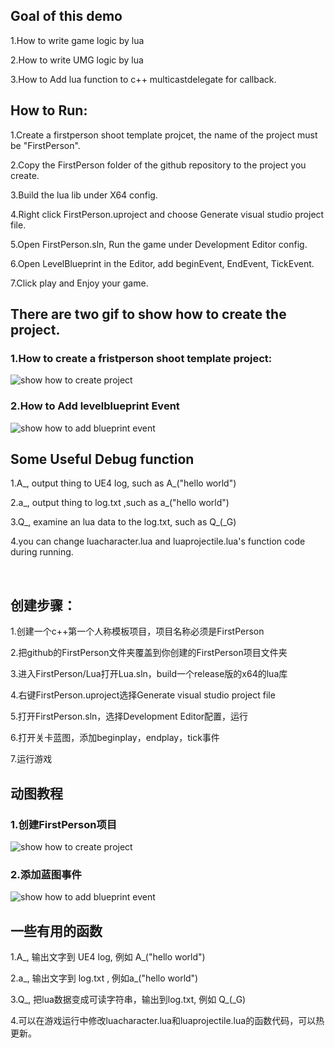 ## Goal of this demo
1.How to write game logic by lua

2.How to write UMG logic by lua 

3.How to Add lua function to c++ multicastdelegate for callback.


## How to Run:
1.Create a firstperson shoot template projcet, the name of the project must be "FirstPerson".

2.Copy the FirstPerson folder of the github repository to the project you create.

3.Build the lua lib under X64 config.

4.Right click FirstPerson.uproject and choose Generate visual studio project file.

5.Open FirstPerson.sln, Run the game under Development Editor config.

6.Open LevelBlueprint in the Editor, add beginEvent, EndEvent, TickEvent.

7.Click play and Enjoy your game.




## There are two gif to show how to create the project.

### 1.How to create a fristperson shoot template project:
![show how to create project](https://github.com/asqbtcupid/asqbtcupid.github.com/blob/master/_image/firstperson.gif?raw=true)

### 2.How to Add levelblueprint Event
![show how to add blueprint event](https://github.com/asqbtcupid/asqbtcupid.github.com/blob/master/_image/addbpevent_fp.gif?raw=true)

## Some Useful Debug function

1.A\_, output thing to UE4 log, such as A\_("hello world")

2.a\_, output thing to log.txt ,such as a\_("hello world")

3.Q\_, examine an lua data to the log.txt, such as Q\_(\_G)

4.you can change luacharacter.lua and luaprojectile.lua's function code during running.

​
​
## 创建步骤：
1.创建一个c++第一个人称模板项目，项目名称必须是FirstPerson

2.把github的FirstPerson文件夹覆盖到你创建的FirstPerson项目文件夹

3.进入FirstPerson/Lua打开Lua.sln，build一个release版的x64的lua库

4.右键FirstPerson.uproject选择Generate visual studio project file

5.打开FirstPerson.sln，选择Development Editor配置，运行

6.打开关卡蓝图，添加beginplay，endplay，tick事件

7.运行游戏

## 动图教程
### 1.创建FirstPerson项目
![show how to create project](https://github.com/asqbtcupid/asqbtcupid.github.com/blob/master/_image/firstperson.gif?raw=true)
​
### 2.添加蓝图事件
![show how to add blueprint event](https://github.com/asqbtcupid/asqbtcupid.github.com/blob/master/_image/addbpevent_fp.gif?raw=true)

## 一些有用的函数

1.A\_, 输出文字到 UE4 log, 例如 A\_("hello world")

2.a\_, 输出文字到 log.txt , 例如a\_("hello world")

3.Q\_, 把lua数据变成可读字符串，输出到log.txt, 例如 Q\_(\_G)

4.可以在游戏运行中修改luacharacter.lua和luaprojectile.lua的函数代码，可以热更新。
